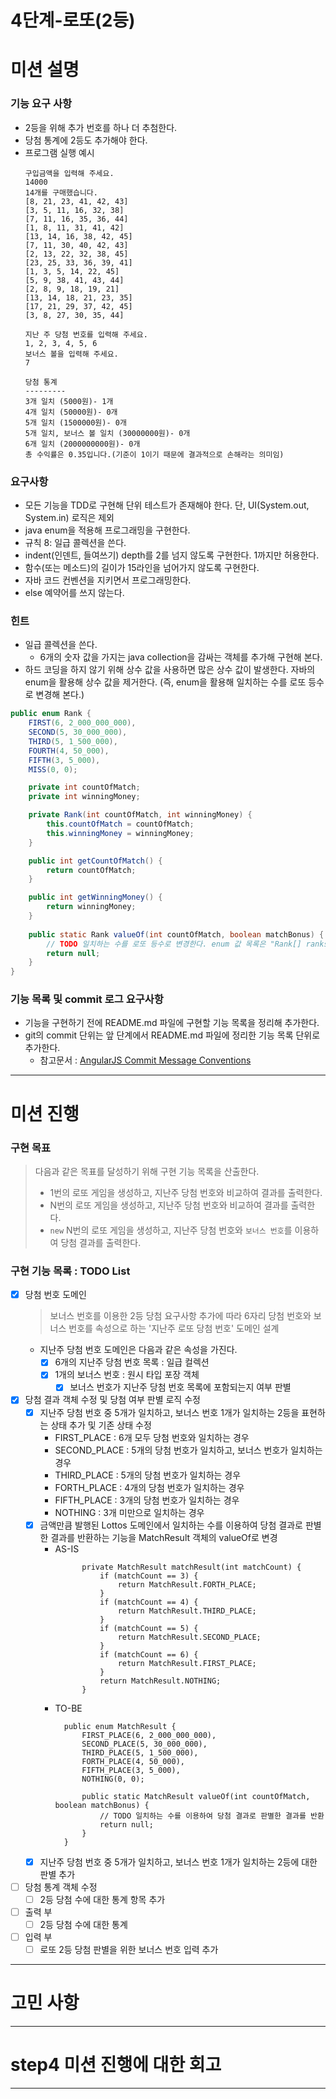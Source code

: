 4단계-로또(2등)
===
# 미션 설명
### 기능 요구 사항
- 2등을 위해 추가 번호를 하나 더 추첨한다.
- 당첨 통계에 2등도 추가해야 한다.
- 프로그램 실행 예시 
    ```
    구입금액을 입력해 주세요.
    14000
    14개를 구매했습니다.
    [8, 21, 23, 41, 42, 43]
    [3, 5, 11, 16, 32, 38]
    [7, 11, 16, 35, 36, 44]
    [1, 8, 11, 31, 41, 42]
    [13, 14, 16, 38, 42, 45]
    [7, 11, 30, 40, 42, 43]
    [2, 13, 22, 32, 38, 45]
    [23, 25, 33, 36, 39, 41]
    [1, 3, 5, 14, 22, 45]
    [5, 9, 38, 41, 43, 44]
    [2, 8, 9, 18, 19, 21]
    [13, 14, 18, 21, 23, 35]
    [17, 21, 29, 37, 42, 45]
    [3, 8, 27, 30, 35, 44]
    
    지난 주 당첨 번호를 입력해 주세요.
    1, 2, 3, 4, 5, 6
    보너스 볼을 입력해 주세요.
    7
    
    당첨 통계
    ---------
    3개 일치 (5000원)- 1개
    4개 일치 (50000원)- 0개
    5개 일치 (1500000원)- 0개
    5개 일치, 보너스 볼 일치 (30000000원)- 0개
    6개 일치 (2000000000원)- 0개
    총 수익률은 0.35입니다.(기준이 1이기 때문에 결과적으로 손해라는 의미임)
    ```

### 요구사항
- 모든 기능을 TDD로 구현해 단위 테스트가 존재해야 한다. 단, UI(System.out, System.in) 로직은 제외
- java enum을 적용해 프로그래밍을 구현한다.
- 규칙 8: 일급 콜렉션을 쓴다.
- indent(인덴트, 들여쓰기) depth를 2를 넘지 않도록 구현한다. 1까지만 허용한다.
- 함수(또는 메소드)의 길이가 15라인을 넘어가지 않도록 구현한다.
- 자바 코드 컨벤션을 지키면서 프로그래밍한다.
- else 예약어를 쓰지 않는다.

### 힌트
- 일급 콜렉션을 쓴다.
  - 6개의 숫자 값을 가지는 java collection을 감싸는 객체를 추가해 구현해 본다.
- 하드 코딩을 하지 않기 위해 상수 값을 사용하면 많은 상수 값이 발생한다. 자바의 enum을 활용해 상수 값을 제거한다.
  (즉, enum을 활용해 일치하는 수를 로또 등수로 변경해 본다.)
```java
public enum Rank {
    FIRST(6, 2_000_000_000),
    SECOND(5, 30_000_000),
    THIRD(5, 1_500_000),
    FOURTH(4, 50_000),
    FIFTH(3, 5_000),
    MISS(0, 0);

    private int countOfMatch;
    private int winningMoney;

    private Rank(int countOfMatch, int winningMoney) {
        this.countOfMatch = countOfMatch;
        this.winningMoney = winningMoney;
    }

    public int getCountOfMatch() {
        return countOfMatch;
    }

    public int getWinningMoney() {
        return winningMoney;
    }
		
    public static Rank valueOf(int countOfMatch, boolean matchBonus) {
        // TODO 일치하는 수를 로또 등수로 변경한다. enum 값 목록은 "Rank[] ranks = values();"와 같이 가져올 수 있다.
        return null;
    }
}
```

### 기능 목록 및 commit 로그 요구사항
- 기능을 구현하기 전에 README.md 파일에 구현할 기능 목록을 정리해 추가한다.
- git의 commit 단위는 앞 단계에서 README.md 파일에 정리한 기능 목록 단위로 추가한다.
  - 참고문서 : [AngularJS Commit Message Conventions](https://gist.github.com/stephenparish/9941e89d80e2bc58a153)
  
---

# 미션 진행
### 구현 목표
> 다음과 같은 목표를 달성하기 위해 구현 기능 목록을 산출한다.
> - 1번의 로또 게임을 생성하고, 지난주 당첨 번호와 비교하여 결과를 출력한다.
> - N번의 로또 게임을 생성하고, 지난주 당첨 번호와 비교하여 결과를 출력한다.
> - `new` N번의 로또 게임을 생성하고, 지난주 당첨 번호와 `보너스 번호`를 이용하여 당첨 결과를 출력한다.

### 구현 기능 목록 : TODO List
- [x] 당첨 번호 도메인
    > 보너스 번호를 이용한 2등 당첨 요구사항 추가에 따라 6자리 당첨 번호와 보너스 번호를 속성으로 하는 '지난주 로또 당첨 번호' 도메인 설계
  - 지난주 당첨 번호 도메인은 다음과 같은 속성을 가진다.
    - [x] 6개의 지난주 당첨 번호 목록 : 일급 컬렉션
    - [x] 1개의 보너스 번호 : 원시 타입 포장 객체
      - [x] 보너스 번호가 지난주 당첨 번호 목록에 포함되는지 여부 판별 

- [x] 당첨 결과 객체 수정 및 당첨 여부 판별 로직 수정
  - [x] 지난주 당첨 번호 중 5개가 일치하고, 보너스 번호 1개가 일치하는 2등을 표현하는 상태 추가 및 기존 상태 수정
    - FIRST_PLACE : 6개 모두 당첨 번호와 일치하는 경우
    - SECOND_PLACE : 5개의 당첨 번호가 일치하고, 보너스 번호가 일치하는 경우
    - THIRD_PLACE : 5개의 당첨 번호가 일치하는 경우
    - FORTH_PLACE : 4개의 당첨 번호가 일치하는 경우
    - FIFTH_PLACE : 3개의 당첨 번호가 일치하는 경우
    - NOTHING : 3개 미만으로 일치하는 경우
  - [x] 금액만큼 발행된 Lottos 도메인에서 일치하는 수를 이용하여 당첨 결과로 판별한 결과를 반환하는 기능을 MatchResult 객체의 valueOf로 변경
    - AS-IS
      ```
            private MatchResult matchResult(int matchCount) {
                if (matchCount == 3) {
                    return MatchResult.FORTH_PLACE;
                }
                if (matchCount == 4) {
                    return MatchResult.THIRD_PLACE;
                }
                if (matchCount == 5) {
                    return MatchResult.SECOND_PLACE;
                }
                if (matchCount == 6) {
                    return MatchResult.FIRST_PLACE;
                }
                return MatchResult.NOTHING;
            }
      ```
    - TO-BE
      ```
        public enum MatchResult {
            FIRST_PLACE(6, 2_000_000_000),
            SECOND_PLACE(5, 30_000_000),
            THIRD_PLACE(5, 1_500_000),
            FORTH_PLACE(4, 50_000),
            FIFTH_PLACE(3, 5_000),
            NOTHING(0, 0);
                
            public static MatchResult valueOf(int countOfMatch, boolean matchBonus) {
                // TODO 일치하는 수를 이용하여 당첨 결과로 판별한 결과를 반환
                return null;
            }
        }
      ```
  - [x] 지난주 당첨 번호 중 5개가 일치하고, 보너스 번호 1개가 일치하는 2등에 대한 판별 추가
  
- [ ] 당첨 통계 객체 수정
  - [ ] 2등 당첨 수에 대한 통계 항목 추가

- [ ] 출력 부
  - [ ] 2등 당첨 수에 대한 통계
    
- [ ] 입력 부
  - [ ] 로또 2등 당첨 판별을 위한 보너스 번호 입력 추가
---

# 고민 사항
---

# step4 미션 진행에 대한 회고
---
